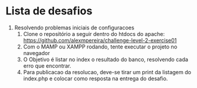 # Lista de desafios

1. Resolvendo problemas iniciais de configuracoes
   1. Clone o repositório a seguir dentro do htdocs do apache: https://github.com/alexmpereira/challenge-level-2-exercise01
   2. Com o MAMP ou XAMPP rodando, tente executar o projeto no navegador
   3. O Objetivo é listar no index o resultado do banco, resolvendo cada erro que encontrar.
   4. Para publicacao da resolucao, deve-se tirar um print da listagem do index.php e colocar como resposta na entrega do desafio.